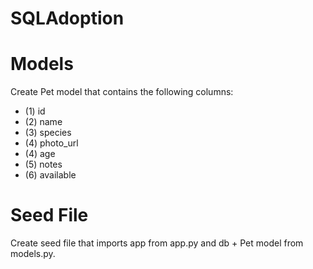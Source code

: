 # SQLAdoption

# Models
Create Pet model that contains the following columns:
- (1) id
- (2) name
- (3) species
- (4) photo_url
- (4) age
- (5) notes
- (6) available

# Seed File
Create seed file that imports app from app.py and db + Pet model from models.py.
